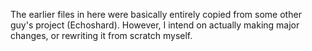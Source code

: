 The earlier files in here were basically entirely copied from some other guy's project (Echoshard). However, I intend on actually making major changes, or rewriting it from scratch myself.
